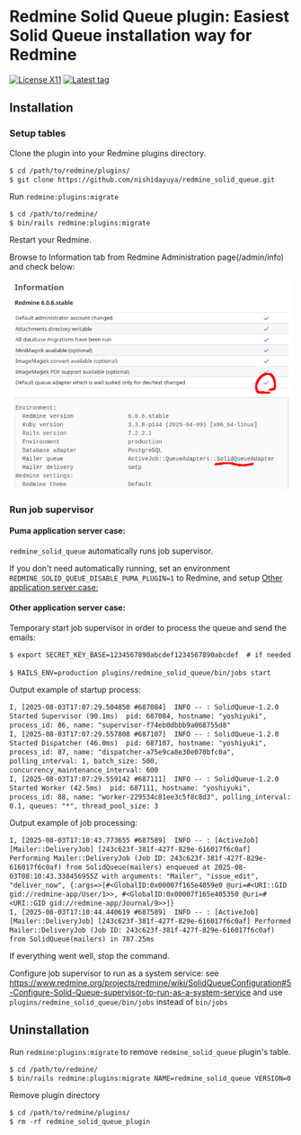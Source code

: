 # Redmine Solid Queue plugin: Easiest Solid Queue installation way for Redmine

[![License X11](https://img.shields.io/badge/license-X11-blue.svg)](https://raw.githubusercontent.com/nishidayuya/redmine_solid_queue/master/LICENSE.txt)
[![Latest tag](https://img.shields.io/github/v/tag/nishidayuya/redmine_solid_queue)](https://github.com/nishidayuya/redmine_solid_queue/tags)

## Installation

### Setup tables

Clone the plugin into your Redmine plugins directory.

```console
$ cd /path/to/redmine/plugins/
$ git clone https://github.com/nishidayuya/redmine_solid_queue.git
```

Run `redmine:plugins:migrate`

```console
$ cd /path/to/redmine/
$ bin/rails redmine:plugins:migrate
```

Restart your Redmine.

Browse to Information tab from Redmine Administration page(/admin/info) and check below:

![Solid Queue enabled /admin/info page](docs/admin-info-page-with-mark.png)

### Run job supervisor

#### Puma application server case:

`redmine_solid_queue` automatically runs job supervisor.

If you don't need automatically running, set an environment `REDMINE_SOLID_QUEUE_DISABLE_PUMA_PLUGIN=1` to Redmine, and setup [Other application server case:](#other-application-server-case)

#### Other application server case:

Temporary start job supervisor in order to process the queue and send the emails:

```console
$ export SECRET_KEY_BASE=1234567890abcdef1234567890abcdef  # if needed

$ RAILS_ENV=production plugins/redmine_solid_queue/bin/jobs start
```

Output example of startup process:

```
I, [2025-08-03T17:07:29.504850 #687084]  INFO -- : SolidQueue-1.2.0 Started Supervisor (90.1ms)  pid: 687084, hostname: "yoshiyuki", process_id: 86, name: "supervisor-f74eb0dbbb9a068755d8"
I, [2025-08-03T17:07:29.557808 #687107]  INFO -- : SolidQueue-1.2.0 Started Dispatcher (46.0ms)  pid: 687107, hostname: "yoshiyuki", process_id: 87, name: "dispatcher-a75e9ca8e30e070bfc0a", polling_interval: 1, batch_size: 500, concurrency_maintenance_interval: 600
I, [2025-08-03T17:07:29.559142 #687111]  INFO -- : SolidQueue-1.2.0 Started Worker (42.5ms)  pid: 687111, hostname: "yoshiyuki", process_id: 88, name: "worker-229534c81ee3c5f8c8d3", polling_interval: 0.1, queues: "*", thread_pool_size: 3
```

Output example of job processing:

```
I, [2025-08-03T17:10:43.773655 #687589]  INFO -- : [ActiveJob] [Mailer::DeliveryJob] [243c623f-381f-427f-829e-616017f6c0af] Performing Mailer::DeliveryJob (Job ID: 243c623f-381f-427f-829e-616017f6c0af) from SolidQueue(mailers) enqueued at 2025-08-03T08:10:43.338456955Z with arguments: "Mailer", "issue_edit", "deliver_now", {:args=>[#<GlobalID:0x00007f165e4059e0 @uri=#<URI::GID gid://redmine-app/User/1>>, #<GlobalID:0x00007f165e405350 @uri=#<URI::GID gid://redmine-app/Journal/9>>]}
I, [2025-08-03T17:10:44.440619 #687589]  INFO -- : [ActiveJob] [Mailer::DeliveryJob] [243c623f-381f-427f-829e-616017f6c0af] Performed Mailer::DeliveryJob (Job ID: 243c623f-381f-427f-829e-616017f6c0af) from SolidQueue(mailers) in 787.25ms
```

If everything went well, stop the command.

Configure job supervisor to run as a system service: see https://www.redmine.org/projects/redmine/wiki/SolidQueueConfiguration#5-Configure-Solid-Queue-supervisor-to-run-as-a-system-service and use `plugins/redmine_solid_queue/bin/jobs` instead of `bin/jobs`

## Uninstallation

Run `redmine:plugins:migrate` to remove `redmine_solid_queue` plugin's table.

```console
$ cd /path/to/redmine/
$ bin/rails redmine:plugins:migrate NAME=redmine_solid_queue VERSION=0
```

Remove plugin directory

```console
$ cd /path/to/redmine/plugins/
$ rm -rf redmine_solid_queue_plugin
```
